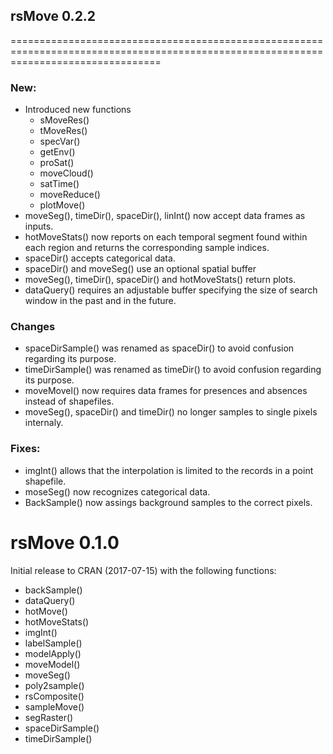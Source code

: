 ## rsMove 0.2.2
======================================================================================================================================
### New:
  * Introduced new functions
    * sMoveRes()
    * tMoveRes()
    * specVar()
    * getEnv()
    * proSat()
    * moveCloud()
    * satTime()
    * moveReduce()
    * plotMove()
 * moveSeg(), timeDir(), spaceDir(), linInt() now accept data frames as inputs.
 * hotMoveStats() now reports on each temporal segment found within each region and returns the corresponding sample indices.
 * spaceDir() accepts categorical data.
 * spaceDir() and moveSeg() use an optional spatial buffer
 * moveSeg(), timeDir(), spaceDir() and hotMoveStats() return plots.
 * dataQuery() requires an adjustable buffer specifying the size of search window in the past and in the future.

### Changes
  * spaceDirSample() was renamed as spaceDir() to avoid confusion regarding its purpose.
  * timeDirSample() was renamed as timeDir() to avoid confusion regarding its purpose.
  * moveMovel() now requires data frames for presences and absences instead of shapefiles.
  * moveSeg(), spaceDir() and timeDir() no longer samples to single pixels internaly.
 
### Fixes:
 * imgInt() allows that the interpolation is limited to the records in a point shapefile.
 * moseSeg() now recognizes categorical data.
 * BackSample() now assings background samples to the correct pixels.

rsMove 0.1.0
======================================================================================================================================
Initial release to CRAN (2017-07-15) with the following functions:
 * backSample()
 * dataQuery()
 * hotMove()
 * hotMoveStats()
 * imgInt()
 * labelSample()
 * modelApply()
 * moveModel()
 * moveSeg()
 * poly2sample()
 * rsComposite()
 * sampleMove()
 * segRaster()
 * spaceDirSample()
 * timeDirSample()
